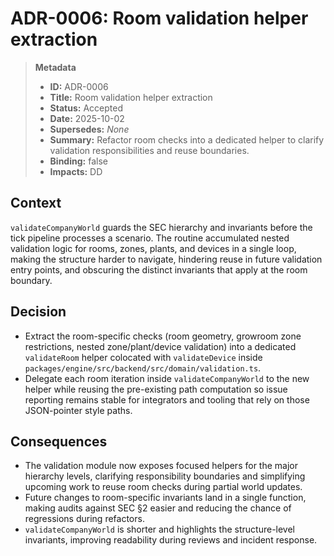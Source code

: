 # ADR-0006: Room validation helper extraction

> **Metadata**
>
> - **ID:** ADR-0006
> - **Title:** Room validation helper extraction
> - **Status:** Accepted
> - **Date:** 2025-10-02
> - **Supersedes:** _None_
> - **Summary:** Refactor room checks into a dedicated helper to clarify validation responsibilities and reuse boundaries.
> - **Binding:** false
> - **Impacts:** DD

## Context

`validateCompanyWorld` guards the SEC hierarchy and invariants before the tick
pipeline processes a scenario. The routine accumulated nested validation logic
for rooms, zones, plants, and devices in a single loop, making the structure
harder to navigate, hindering reuse in future validation entry points, and
obscuring the distinct invariants that apply at the room boundary.

## Decision

- Extract the room-specific checks (room geometry, growroom zone restrictions,
  nested zone/plant/device validation) into a dedicated `validateRoom` helper
  colocated with `validateDevice` inside
  `packages/engine/src/backend/src/domain/validation.ts`.
- Delegate each room iteration inside `validateCompanyWorld` to the new helper
  while reusing the pre-existing path computation so issue reporting remains
  stable for integrators and tooling that rely on those JSON-pointer style
  paths.

## Consequences

- The validation module now exposes focused helpers for the major hierarchy
  levels, clarifying responsibility boundaries and simplifying upcoming work to
  reuse room checks during partial world updates.
- Future changes to room-specific invariants land in a single function, making
  audits against SEC §2 easier and reducing the chance of regressions during
  refactors.
- `validateCompanyWorld` is shorter and highlights the structure-level
  invariants, improving readability during reviews and incident response.

